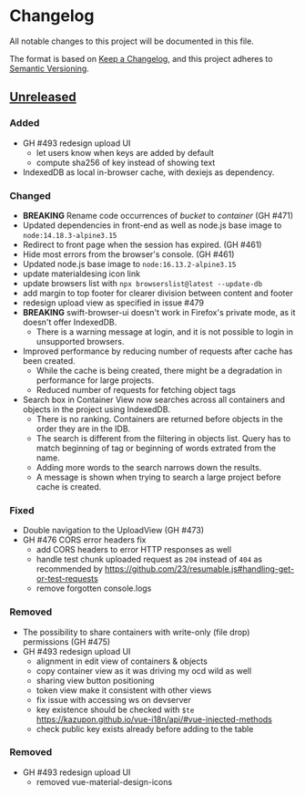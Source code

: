 # Changelog
All notable changes to this project will be documented in this file.

The format is based on [Keep a Changelog](https://keepachangelog.com/en/1.0.0/),
and this project adheres to [Semantic Versioning](https://semver.org/spec/v2.0.0.html).

## [Unreleased]

### Added

- GH #493 redesign upload UI
    - let users know when keys are added by default
    - compute sha256 of key instead of showing text
- IndexedDB as local in-browser cache, with dexiejs as dependency.

### Changed
- **BREAKING** Rename code occurrences of *bucket* to *container* (GH #471)
- Updated dependencies in front-end as well as node.js base image to `node:14.18.3-alpine3.15`
- Redirect to front page when the session has expired. (GH #461)
- Hide most errors from the browser's console. (GH #461)
- Updated node.js base image to `node:16.13.2-alpine3.15`
- update materialdesing icon link
- update browsers list with `npx browserslist@latest --update-db`
- add margin to top footer for clearer division between content and footer
- redesign upload view as specified in issue #479
- **BREAKING** swift-browser-ui doesn't work in Firefox's private mode, as it doesn't offer IndexedDB.
    - There is a warning message at login, and it is not possible to login in unsupported browsers.
- Improved performance by reducing number of requests after cache has been created.
    - While the cache is being created, there might be a degradation in performance for large projects.
    - Reduced number of requests for fetching object tags
- Search box in Container View now searches across all containers and objects in the project using IndexedDB.
    - There is no ranking. Containers are returned before objects in the order they are in the IDB.
    - The search is different from the filtering in objects list. Query has to match beginning of tag or beginning of words extrated from the name.
    - Adding more words to the search narrows down the results.
    - A message is shown when trying to search a large project before cache is created.

### Fixed
- Double navigation to the UploadView (GH #473)
- GH #476 CORS error headers fix
    - add CORS headers to error HTTP responses as well
    - handle test chunk uploaded request as `204` instead of `404` as recommended by https://github.com/23/resumable.js#handling-get-or-test-requests
    - remove forgotten console.logs

### Removed
- The possibility to share containers with write-only (file drop) permissions (GH #475)
- GH #493 redesign upload UI 
    - alignment in edit view of containers & objects
    - copy container view as it was driving my ocd wild as well
    - sharing view button positioning
    - token view make it consistent with other views
    - fix issue with accessing ws on devserver
    - key existence should be checked with `$te` https://kazupon.github.io/vue-i18n/api/#vue-injected-methods
    - check public key exists already before adding to the table

### Removed
- GH #493 redesign upload UI 
    - removed vue-material-design-icons 

[Unreleased]: https://github.com/CSCfi/swift-browser-ui/compare/1.1.0b8...devel
